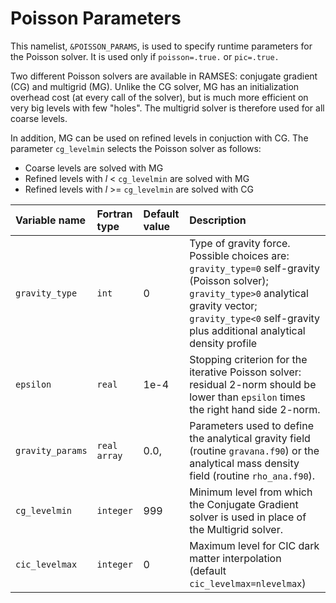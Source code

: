 

# Poisson Parameters

This namelist, `&POISSON_PARAMS`, is used to specify runtime parameters for the Poisson solver. It is used only if `poisson=.true.` or `pic=.true.`


Two different Poisson solvers are available in RAMSES: conjugate gradient (CG) and multigrid (MG). Unlike the CG solver, MG has an initialization overhead cost (at every call of the solver), but is much more efficient on very big levels with few "holes". The multigrid solver is therefore used for all coarse levels.

In addition, MG can be used on refined levels in conjuction with CG. The parameter `cg_levelmin` selects the Poisson solver as follows:

* Coarse levels are solved with MG
* Refined levels with *l* < `cg_levelmin` are solved with MG
* Refined levels with *l* >=  `cg_levelmin` are solved with CG

| Variable name | Fortran type | Default value  | Description      |
|:------------------- |:-------|:----- |:------------------------- |
| `gravity_type`      | `int`  | 0     | Type of gravity force. Possible choices are: `gravity_type=0` self-gravity (Poisson solver); `gravity_type>0` analytical gravity vector; `gravity_type<0` self-gravity plus additional analytical density profile
| `epsilon`           | `real`  | 1e-4  | Stopping criterion for the iterative Poisson solver: residual 2-norm should be lower than `epsilon` times the right hand side 2-norm.
| `gravity_params`    | `real array`  | 0.0, | Parameters used to define the analytical gravity field (routine `gravana.f90`) or the analytical mass density field (routine `rho_ana.f90`).
| `cg_levelmin`       | `integer`  | 999 | Minimum level from which the Conjugate Gradient solver is used in place of the Multigrid solver.
| `cic_levelmax`      |	`integer`  | 0	 | Maximum level for CIC dark matter interpolation (default `cic_levelmax=nlevelmax`)
